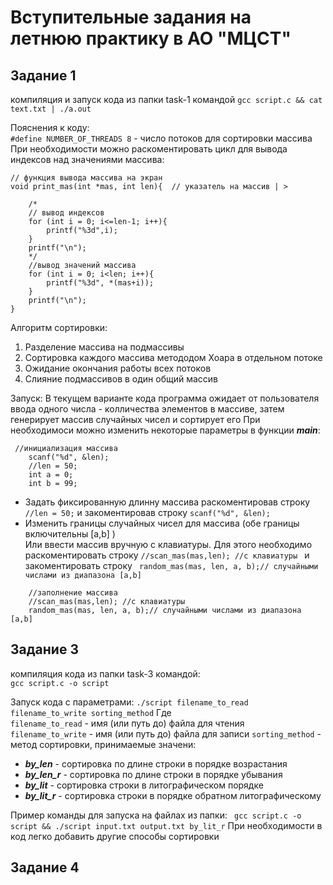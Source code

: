 # Вступительные задания на летнюю практику в АО "МЦСТ"
## Задание 1  
компиляция и запуск кода из папки task-1 командой
```gcc script.c && cat text.txt | ./a.out```

Пояснения к коду:  
``` #define NUMBER_OF_THREADS 8 ``` - число потоков для сортировки массива  
При необходимости можно раскоментировать цикл для вывода индексов над значениями массива:
``` 
// функция вывода массива на экран
void print_mas(int *mas, int len){  // указатель на массив | >
    
    /*
    // вывод индексов
    for (int i = 0; i<=len-1; i++){
        printf("%3d",i);
    }
    printf("\n");
    */
    //вывод значений массива
    for (int i = 0; i<len; i++){
        printf("%3d", *(mas+i));
    }
    printf("\n");
}
```
Алгоритм сортировки:  
1. Разделение массива на подмассивы
2. Сортировка каждого массива метододом Хоара в отдельном потоке
3. Ожидание окончания работы всех потоков
4. Слияние подмассивов в один общий массив

Запуск:
В текущем варианте кода программа ожидает от пользователя ввода одного числа - колличества элементов в массиве, затем генерирует массив случайных чисел и сортирует его
При необходимоси можно изменить некоторые параметры в функции ___main___:
```
 //инициализация массива
    scanf("%d", &len);
    //len = 50;
    int a = 0;
    int b = 99;
``` 
* Задать фиксированную длинну массива раскоментировав строку ```//len = 50;``` и закоментировав строку ```scanf("%d", &len);```  
* Изменить границы случайных чисел для массива (обе границы включительны [a,b] )  
Или ввести массив вручную с клавиатуры. Для этого необходимо раскоментировать строку ```//scan_mas(mas,len); //с клавиатуры ``` и закоментировать строку ``` random_mas(mas, len, a, b);// случайными числами из диапазона [a,b]```
```
    //заполнение массива
    //scan_mas(mas,len); //с клавиатуры
    random_mas(mas, len, a, b);// случайными числами из диапазона [a,b]
```
## Задание 3
компиляция кода из папки task-3 командой:  
```gcc script.c -o script```

Запуск кода с параметрами:
```./script filename_to_read filename_to_write sorting_method```
Где  
```filename_to_read``` - имя (или путь до) файла для чтения  
```filename_to_write``` - имя (или путь до) файла для записи
```sorting_method``` - метод сортировки, принимаемые значени:
* ___by_len___ - сортировка по длине строки в порядке возрастания
* ___by_len_r___ - сортировка по длине строки в порядке убывания
* ___by_lit___ - сортировка строки в литографическом порядке
* ___by_lit_r___ - сортировка строки в порядке обратном литографическому  

Пример команды для запуска на файлах из папки:
``` gcc script.c -o script && ./script input.txt output.txt by_lit_r```
При необходимости в код легко добавить другие способы сортировки  

## Задание 4
